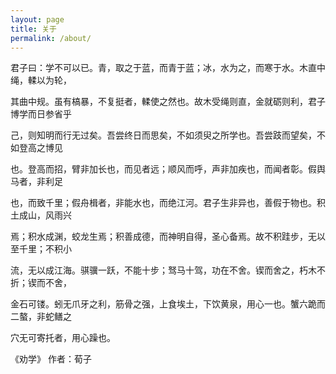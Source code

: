 ```yaml
---
layout: page
title: 关于
permalink: /about/
---
```


君子曰：学不可以已。青，取之于蓝，而青于蓝；冰，水为之，而寒于水。木直中绳，輮以为轮，

其曲中规。虽有槁暴，不复挺者，輮使之然也。故木受绳则直，金就砺则利，君子博学而日参省乎

己，则知明而行无过矣。吾尝终日而思矣，不如须臾之所学也。吾尝跂而望矣，不如登高之博见

也。登高而招，臂非加长也，而见者远；顺风而呼，声非加疾也，而闻者彰。假舆马者，非利足

也，而致千里；假舟楫者，非能水也，而绝江河。君子生非异也，善假于物也。积土成山，风雨兴

焉；积水成渊，蛟龙生焉；积善成德，而神明自得，圣心备焉。故不积跬步，无以至千里；不积小 

流，无以成江海。骐骥一跃，不能十步；驽马十驾，功在不舍。锲而舍之，朽木不折；锲而不舍， 

金石可镂。蚓无爪牙之利，筋骨之强，上食埃土，下饮黄泉，用心一也。蟹六跪而二螯，非蛇鳝之 

穴无可寄托者，用心躁也。

《劝学》 作者：荀子